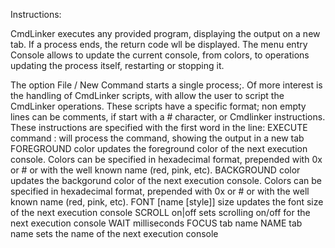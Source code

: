 Instructions:

CmdLinker executes any provided program, displaying the output on a new tab.
If a process ends, the return code wll be displayed. 
The menu entry Console allows to update the current console, from colors, 
to operations updating the process itself, restarting or stopping it.

The option File / New Command starts a single process;. 
Of more interest is the handling of CmdLinker scripts, 
with allow the user to script the CmdLinker operations. 
These scripts have a specific format; 
non empty lines can be comments, if start with a # character,
or Cmdlinker instructions. These instructions are specified with the
first word in the line:
EXECUTE command : will process the command, showing the output in a new tab
FOREGROUND color
	updates the foreground color of the next execution console.
	Colors can be specified in hexadecimal format, prepended with 0x or #
	or with the well known name (red, pink, etc).
BACKGROUND color
	updates the backgorund color of the next execution console.
	Colors can be specified in hexadecimal format, prepended with 0x or #
	or with the well known name (red, pink, etc).
FONT [name [style]] size
	updates the font size of the next execution console
SCROLL on|off
	sets scrolling on/off for the next execution console
WAIT milliseconds
FOCUS tab name
NAME tab name
	sets the name of the next execution console 
